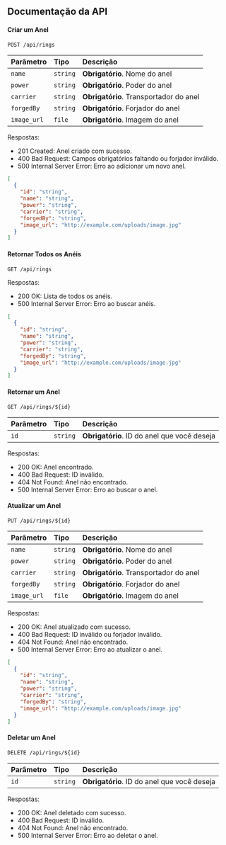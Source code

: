 ## Documentação da API

#### Criar um Anel

```http
POST /api/rings
```

| Parâmetro   | Tipo     | Descrição                              |
| :---------- | :------- | :------------------------------------- |
| `name`      | `string` | **Obrigatório**. Nome do anel          |
| `power`     | `string` | **Obrigatório**. Poder do anel         |
| `carrier`   | `string` | **Obrigatório**. Transportador do anel |
| `forgedBy`  | `string` | **Obrigatório**. Forjador do anel      |
| `image_url` | `file`   | **Obrigatório**. Imagem do anel        |

Respostas:

- 201 Created: Anel criado com sucesso.
- 400 Bad Request: Campos obrigatórios faltando ou forjador inválido.
- 500 Internal Server Error: Erro ao adicionar um novo anel.

```json
[
  {
    "id": "string",
    "name": "string",
    "power": "string",
    "carrier": "string",
    "forgedBy": "string",
    "image_url": "http://example.com/uploads/image.jpg"
  }
]
```

#### Retornar Todos os Anéis

```http
GET /api/rings
```

Respostas:

- 200 OK: Lista de todos os anéis.
- 500 Internal Server Error: Erro ao buscar anéis.

```json
[
  {
    "id": "string",
    "name": "string",
    "power": "string",
    "carrier": "string",
    "forgedBy": "string",
    "image_url": "http://example.com/uploads/image.jpg"
  }
]
```

#### Retornar um Anel

```http
GET /api/rings/${id}
```

| Parâmetro | Tipo     | Descrição                                   |
| :-------- | :------- | :------------------------------------------ |
| `id`      | `string` | **Obrigatório**. ID do anel que você deseja |

Respostas:

- 200 OK: Anel encontrado.
- 400 Bad Request: ID inválido.
- 404 Not Found: Anel não encontrado.
- 500 Internal Server Error: Erro ao buscar o anel.

#### Atualizar um Anel

```http
PUT /api/rings/${id}
```

| Parâmetro   | Tipo     | Descrição                              |
| :---------- | :------- | :------------------------------------- |
| `name`      | `string` | **Obrigatório**. Nome do anel          |
| `power`     | `string` | **Obrigatório**. Poder do anel         |
| `carrier`   | `string` | **Obrigatório**. Transportador do anel |
| `forgedBy`  | `string` | **Obrigatório**. Forjador do anel      |
| `image_url` | `file`   | **Obrigatório**. Imagem do anel        |

Respostas:

- 200 OK: Anel atualizado com sucesso.
- 400 Bad Request: ID inválido ou forjador inválido.
- 404 Not Found: Anel não encontrado.
- 500 Internal Server Error: Erro ao atualizar o anel.

```json
[
  {
    "id": "string",
    "name": "string",
    "power": "string",
    "carrier": "string",
    "forgedBy": "string",
    "image_url": "http://example.com/uploads/image.jpg"
  }
]
```

#### Deletar um Anel

```http
DELETE /api/rings/${id}
```

| Parâmetro | Tipo     | Descrição                                   |
| :-------- | :------- | :------------------------------------------ |
| `id`      | `string` | **Obrigatório**. ID do anel que você deseja |

Respostas:

- 200 OK: Anel deletado com sucesso.
- 400 Bad Request: ID inválido.
- 404 Not Found: Anel não encontrado.
- 500 Internal Server Error: Erro ao deletar o anel.
